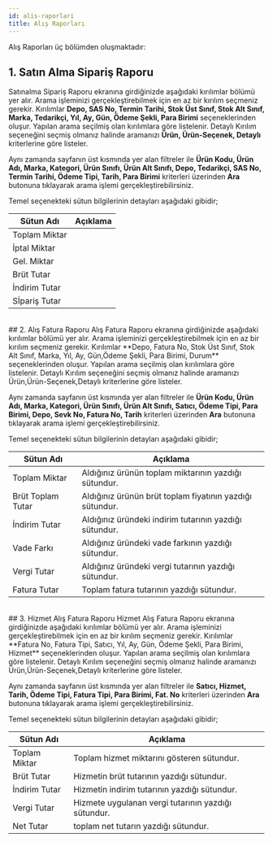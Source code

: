 ```yaml
---
id: alis-raporlari
title: Alış Raporları
---
```


Alış Raporları üç bölümden oluşmaktadır:

## 1. Satın Alma Sipariş Raporu
Satınalma Sipariş Raporu ekranına girdiğinizde aşağıdaki kırılımlar bölümü yer alır. Arama işleminizi gerçekleştirebilmek için en az bir kırılım seçmeniz gerekir. Kırılımlar **Depo, SAS No, Termin Tarihi, Stok Üst Sınıf, Stok Alt Sınıf, Marka, Tedarikçi, Yıl, Ay, Gün, Ödeme Şekli, Para Birimi** seçeneklerinden oluşur. Yapılan arama seçilmiş olan kırılımlara göre listelenir. Detaylı Kırılım seçeneğini seçmiş olmanız halinde aramanızı **Ürün, Ürün-Seçenek, Detaylı** kriterlerine göre listeler.

Aynı zamanda sayfanın üst kısmında yer alan filtreler ile **Ürün Kodu, Ürün Adı, Marka, Kategori, Ürün Sınıfı, Ürün Alt Sınıfı, Depo, Tedarikçi, SAS No, Termin Tarihi, Ödeme Tipi, Tarih, Para Birimi** kriterleri üzerinden **Ara** butonuna tıklayarak arama işlemi gerçekleştirebilirsiniz.

Temel seçenekteki sütun bilgilerinin detayları aşağıdaki gibidir;

|Sütun Adı|Açıklama|
|--|--|
|Toplam Miktar||
|İptal Miktar||
|Gel. Miktar||
|Brüt Tutar||
|İndirim Tutar||
|Sİpariş Tutar||

<br>
## 2. Alış Fatura Raporu
Alış Fatura Raporu ekranına girdiğinizde aşağıdaki kırılımlar bölümü yer alır. Arama işleminizi gerçekleştirebilmek için en az bir kırılım seçmeniz gerekir. Kırılımlar **Depo, Fatura No, Stok Üst Sınıf, Stok Alt Sınıf, Marka, Yıl, Ay, Gün,Ödeme Şekli, Para Birimi, Durum** seçeneklerinden oluşur. Yapılan arama seçilmiş olan kırılımlara göre listelenir. Detaylı Kırılım seçeneğini seçmiş olmanız halinde aramanızı Ürün,Ürün-Seçenek,Detaylı kriterlerine göre listeler.

Aynı zamanda sayfanın üst kısmında yer alan filtreler ile **Ürün Kodu, Ürün Adı, Marka, Kategori, Ürün Sınıfı, Ürün Alt Sınıfı, Satıcı, Ödeme Tipi, Para Birimi, Depo, Sevk No, Fatura No, Tarih** kriterleri üzerinden **Ara** butonuna tıklayarak arama işlemi gerçekleştirebilirsiniz.

Temel seçenekteki sütun bilgilerinin detayları aşağıdaki gibidir;

|Sütun Adı|Açıklama|
|--|--|
|Toplam Miktar|Aldığınız ürünün toplam miktarının yazdığı sütundur.|
|Brüt Toplam Tutar|Aldığınız ürünün brüt toplam fiyatının yazdığı sütundur.|
|İndirim Tutar|Aldığınız üründeki indirim tutarının yazdığı sütundur.|
|Vade Farkı|Aldığınız üründeki vade farkının yazdığı sütundur.|
|Vergi Tutar|Aldığınız üründeki vergi tutarının yazdığı sütundur.|
|Fatura Tutar|Toplam fatura tutarının yazdığı sütundur.|

<br>
## 3. Hizmet Alış Fatura Raporu
Hizmet Alış Fatura Raporu ekranına girdiğinizde aşağıdaki kırılımlar bölümü yer alır. Arama işleminizi gerçekleştirebilmek için en az bir kırılım seçmeniz gerekir. Kırılımlar **Fatura No, Fatura Tipi, Satıcı, Yıl, Ay, Gün, Ödeme Şekli, Para Birimi, Hizmet** seçeneklerinden oluşur. Yapılan arama seçilmiş olan kırılımlara göre listelenir. Detaylı Kırılım seçeneğini seçmiş olmanız halinde aramanızı Ürün,Ürün-Seçenek,Detaylı kriterlerine göre listeler.

Aynı zamanda sayfanın üst kısmında yer alan filtreler ile **Satıcı, Hizmet, Tarih, Ödeme Tipi, Fatura Tipi, Para Birimi, Fat. No** kriterleri üzerinden **Ara** butonuna tıklayarak arama işlemi gerçekleştirebilirsiniz.

Temel seçenekteki sütun bilgilerinin detayları aşağıdaki gibidir;

|Sütun Adı|Açıklama|
|--|--|
|Toplam Miktar|Toplam hizmet miktarını gösteren sütundur.|
|Brüt Tutar|Hizmetin brüt tutarının yazdığı sütundur.|
|İndirim Tutar|Hizmetin indirim tutarının yazdığı sütundur.|
|Vergi Tutar|Hizmete uygulanan vergi tutarının yazdığı sütundur.|
|Net Tutar|toplam net tutarın yazdığı sütundur.|